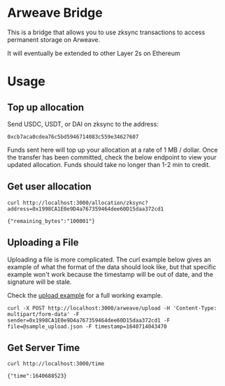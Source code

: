 # Arweave Bridge

This is a bridge that allows you to use zksync transactions to access permanent storage on Arweave.

It will eventually be extended to other Layer 2s on Ethereum

# Usage

## Top up allocation

Send USDC, USDT, or DAI on zksync to the address:

```
0xcb7aca0cdea76c5bd5946714083c559e34627607
```

Funds sent here will top up your allocation at a rate of 1 MB / dollar. Once the transfer has been committed, check the below endpoint to view your updated allocation. Funds should take no longer than 1-2 min to credit. 

## Get user allocation

```
curl http://localhost:3000/allocation/zksync?address=0x1998CA1E0e9D4a767359464dee60D15daa372cd1

{"remaining_bytes":"100001"}
```


## Uploading a File

Uploading a file is more complicated. The curl example below gives an example of what the format of the data should look like, but that specific example won't work because the timestamp will be out of date, and the signature will be stale. 

Check the [upload example](upload_example.js) for a full working example.

```
curl -X POST http://localhost:3000/arweave/upload -H 'Content-Type: multipart/form-data' -F sender=0x1998CA1E0e9D4a767359464dee60D15daa372cd1 -F file=@sample_upload.json -F timestamp=1640714043470
```



## Get Server Time

```
curl http://localhost:3000/time

{"time":1640688523}
```
